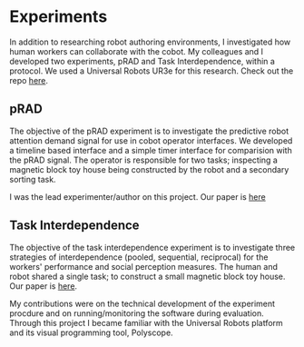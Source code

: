 # Experiments
In addition to researching robot authoring environments, I investigated how human workers can collaborate
with the cobot. My colleagues and I developed two experiments, pRAD and Task Interdependence,
within a protocol. We used a Universal Robots UR3e for this research. Check out the repo [here](https://github.com/Wisc-HCI/ITER).

## pRAD
The objective of the pRAD experiment is to investigate the predictive robot
attention demand signal for use in cobot operator interfaces. We developed a
timeline based interface and a simple timer interface for comparision with
the pRAD signal. The operator is responsible for two tasks; inspecting a magnetic
block toy house being constructed by the robot and a secondary sorting task.

I was the lead experimenter/author on this project. Our paper is [here]()

## Task Interdependence
The objective of the task interdependence experiment is to investigate three strategies
of interdependence (pooled, sequential, reciprocal) for the workers' performance and social
perception measures. The human and robot shared a single task; to construct a small
magnetic block toy house. Our paper is [here](https://ieeexplore.ieee.org/document/9223555).

My contributions were on the technical development of the experiment procdure
and on running/monitoring the software during evaluation. Through this project
I became familiar with the Universal Robots platform and its visual programming
tool, Polyscope.
